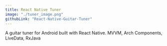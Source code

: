 ```yaml
---
title: React Native Tuner
image: "./tuner_image.png"
githubLink: "React-Native-Guitar-Tuner"
---
```


A guitar tuner for Android built with React Native. <!-- end --> MVVM, Arch Components, LiveData, RxJava